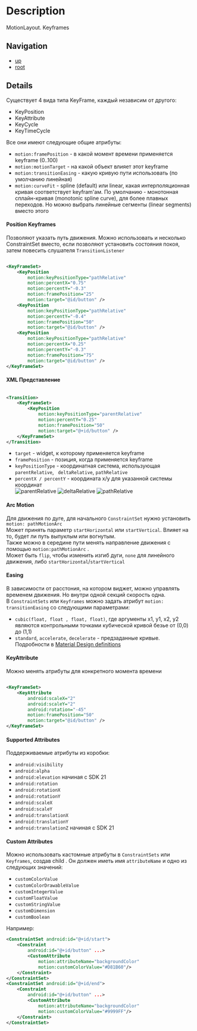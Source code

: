 # Description
MotionLayout. Keyframes

## Navigation
+ [up](https://github.com/friendboy1/Templates/tree/animation_motion-layout)
+ [root](https://github.com/friendboy1/Templates/tree/master)

## Details

Существует 4 вида типа KeyFrame, каждый независим от другого:</br>

+ KeyPosition
+ KeyAttribute
+ KeyCycle
+ KeyTimeCycle

Все они имеют следующие общие атрибуты:</br>

+ <code>motion:framePosition</code> - в какой момент времени применяется keyframe (0..100)</br>
+ <code>motion:motionTarget</code> - на какой объект влияет этот keyframe</br>
+ <code>motion:transitionEasing</code> - какую кривую пути использовать (по умолчанию линейная)</br>
+ <code>motion:curveFit</code> - spline (default) или linear, какая интерполяционная кривая
  соответствует keyfram'ам. По умолчанию - монотонная сплайн-кривая (monotonic spline curve), для
  более плавных переходов. Но можно выбрать линейные сегменты (linear segments) вместо этого</br>

#### Position Keyframes

Позволяют указать путь движения. Можно использовать и несколько ConstraintSet вместо, если позволяют
установить состояния покоя, затем повесить слушателя <code>TransitionListener</code></br>

```xml

<KeyFrameSet>
    <KeyPosition 
        motion:keyPositionType="pathRelative" 
        motion:percentX="0.75" 
        motion:percentY="-0.3"
        motion:framePosition="25" 
        motion:target="@id/button" />
    <KeyPosition 
        motion:keyPositionType="pathRelative" 
        motion:percentY="-0.4"
        motion:framePosition="50" 
        motion:target="@id/button" />
    <KeyPosition 
        motion:keyPositionType="pathRelative"
        motion:percentX="0.25" 
        motion:percentY="-0.3"
        motion:framePosition="75" 
        motion:target="@id/button" />
</KeyFrameSet>
```

#### XML Представление

```xml

<Transition>
    <KeyFrameSet>
        <KeyPosition 
            motion:keyPositionType="parentRelative" 
            motion:percentY="0.25"
            motion:framePosition="50" 
            motion:target="@+id/button" />
    </KeyFrameSet>
</Transition>
```

+ `target` - widget, к которому применяется keyframe</br>
+ `framePosition` - позиция, когда применяется keyframe</br>
+ `keyPositionType` - координатная система, использующая <code>parentRelative</code>, <code>
  deltaRelative</code>, <code>pathRelative</code></br>
+ `percentX / percentY` - координата x/y для указанной системы координат</br>
  ![parentRelative](https://miro.medium.com/max/1400/1*PgRVDmgacQFedFr9X1oRpQ.png "https://medium.com/google-developers/defining-motion-paths-in-motionlayout-6095b874d37")
  ![deltaRelative](https://miro.medium.com/max/1400/1*lPeWWsomgV10QRFBT7i9kQ.png "https://medium.com/google-developers/defining-motion-paths-in-motionlayout-6095b874d37")
  ![pathRelative](https://miro.medium.com/max/1400/1*CEBdlTMmXanZBg96IFDhLg.png "https://medium.com/google-developers/defining-motion-paths-in-motionlayout-6095b874d37")

#### Arc Motion

Для движения по дуге, для начального <code>ConstraintSet</code> нужно установить <code>motion:
pathMotionArc</code></br>
Может принять параметр <code>startHorizontal</code> или <code>startVertical</code>. Влияет на то,
будет ли путь выпуклым или вогнутым.</br>
Также можно в середине пути менять направление движения с помощью <code>motion:pathMotionArc</code>
.</br>
Может быть <code>flip</code>, чтобы изменить изгиб дуги, <code>none</code> для линейного движения,
либо <code>startHorizontal</code>/<code>startVertical</code>

#### Easing

В зависимости от расстония, на котором виджет, можно управлять временем движения. Но внутри одной
секций скорость одна.</br>
В <code>ConstraintSets</code> или <code>Keyframes</code> можно задать атрибут <code>motion:
transitionEasing</code> со следующими параметрами:</br>

+ <code>cubic(float, float , float, float)</code>, где аргументы x1, y1, x2, y2 являются
  контрольными точками кубической кривой безье от (0,0) до (1,1)
+ <code>standard</code>, <code>accelerate</code>, <code>decelerate</code> - предзаданные кривые.
  Подробности в
  [Material Design definitions](https://material.io/design/motion/speed.html#easing "Material Design definitions")

#### KeyAttribute

Можно менять атрибуты для конкретного момента времени

```xml

<KeyFrameSet>
    <KeyAttribute 
        android:scaleX="2" 
        android:scaleY="2" 
        android:rotation="-45"
        motion:framePosition="50" 
        motion:target="@id/button" />
</KeyFrameSet>
```

#### Supported Attributes

Поддерживаемые атрибуты из коробки:</br>

+ <code>android:visibility</code>
+ <code>android:alpha</code>
+ <code>android:elevation</code> начиная с SDK 21
+ <code>android:rotation</code>
+ <code>android:rotationX</code>
+ <code>android:rotationY</code>
+ <code>android:scaleX</code>
+ <code>android:scaleY</code>
+ <code>android:translationX</code>
+ <code>android:translationY</code>
+ <code>android:translationZ</code> начиная с SDK 21

#### Custom Attributes

Можно использовать кастомные атрибуты в <code>ConstraintSets</code> или <code>Keyframes</code>,
создав child <code><CustomAttribute></code>. Он должен иметь имя <code>attributeName</code> и одно
из следующих значений:</br>

+ <code>customColorValue</code>
+ <code>customColorDrawableValue</code>
+ <code>customIntegerValue</code>
+ <code>customFloatValue</code>
+ <code>customStringValue</code>
+ <code>customDimension</code>
+ <code>customBoolean</code></br>

Например:
```xml
<ConstraintSet android:id="@+id/start">
    <Constraint
        android:id="@+id/button" ...>
        <CustomAttribute
            motion:attributeName="backgroundColor"
            motion:customColorValue="#D81B60"/>
    </Constraint>
</ConstraintSet>
<ConstraintSet android:id="@+id/end">
    <Constraint
        android:id="@+id/button" ...>
        <CustomAttribute
            motion:attributeName="backgroundColor"
            motion:customColorValue="#9999FF"/>
    </Constraint>
</ConstraintSet>
```